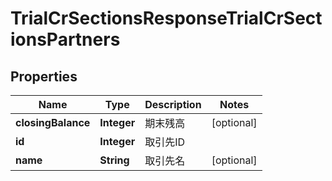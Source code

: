 

# TrialCrSectionsResponseTrialCrSectionsPartners


## Properties

Name | Type | Description | Notes
------------ | ------------- | ------------- | -------------
**closingBalance** | **Integer** | 期末残高 |  [optional]
**id** | **Integer** | 取引先ID | 
**name** | **String** | 取引先名 |  [optional]



